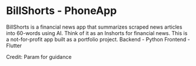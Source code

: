 # BillShorts - PhoneApp

BillShorts is a financial news app that summarizes scraped news articles into 60-words using AI. Think of it as an Inshorts for financial news. This is a not-for-profit app built as a portfolio project. Backend - Python Frontend - Flutter

Credit: Param for guidance

